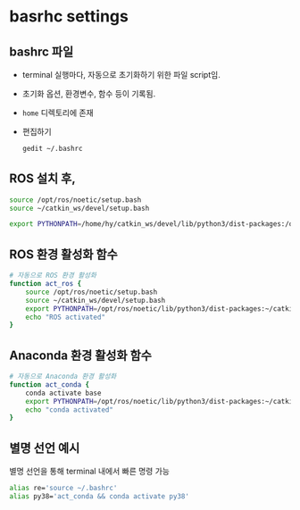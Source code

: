 # basrhc settings



## bashrc 파일

-  terminal 실행마다, 자동으로 초기화하기 위한 파일 script임.

- 초기화 옵션, 환경변수, 함수 등이 기록됨.

- `home` 디렉토리에 존재

- 편집하기
  ```bash
  gedit ~/.bashrc
  ```


## ROS 설치 후,

```bash
source /opt/ros/noetic/setup.bash
source ~/catkin_ws/devel/setup.bash

export PYTHONPATH=/home/hy/catkin_ws/devel/lib/python3/dist-packages:/opt/ros/noetic/lib/python3/dist-packages
```



## ROS 환경 활성화 함수

```bash
# 자동으로 ROS 환경 활성화
function act_ros {
    source /opt/ros/noetic/setup.bash
    source ~/catkin_ws/devel/setup.bash
    export PYTHONPATH=/opt/ros/noetic/lib/python3/dist-packages:~/catkin_ws/devel/lib/python3/dist-packages
    echo "ROS activated"
}
```





## Anaconda 환경 활성화 함수

```bash
# 자동으로 Anaconda 환경 활성화
function act_conda {
    conda activate base
    export PYTHONPATH=/opt/ros/noetic/lib/python3/dist-packages:~/catkin_ws/devel/lib/python3/dist-packages:~/anaconda3/envs/py38/lib/python3.8/site-packages
    echo "conda activated"
}
```





## 별명 선언 예시

별명 선언을 통해 terminal 내에서 빠른 명령 가능

```bash
alias re='source ~/.bashrc'
alias py38='act_conda && conda activate py38'
```


